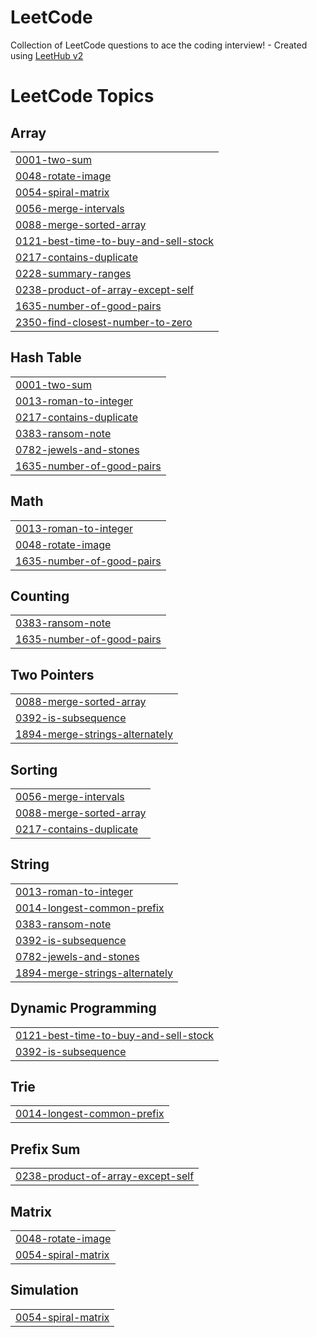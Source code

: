 # LeetCode
Collection of LeetCode questions to ace the coding interview! - Created using [LeetHub v2](https://github.com/arunbhardwaj/LeetHub-2.0)

<!---LeetCode Topics Start-->
# LeetCode Topics
## Array
|  |
| ------- |
| [0001-two-sum](https://github.com/bilawal21/LeetCode/tree/master/0001-two-sum) |
| [0048-rotate-image](https://github.com/bilawal21/LeetCode/tree/master/0048-rotate-image) |
| [0054-spiral-matrix](https://github.com/bilawal21/LeetCode/tree/master/0054-spiral-matrix) |
| [0056-merge-intervals](https://github.com/bilawal21/LeetCode/tree/master/0056-merge-intervals) |
| [0088-merge-sorted-array](https://github.com/bilawal21/LeetCode/tree/master/0088-merge-sorted-array) |
| [0121-best-time-to-buy-and-sell-stock](https://github.com/bilawal21/LeetCode/tree/master/0121-best-time-to-buy-and-sell-stock) |
| [0217-contains-duplicate](https://github.com/bilawal21/LeetCode/tree/master/0217-contains-duplicate) |
| [0228-summary-ranges](https://github.com/bilawal21/LeetCode/tree/master/0228-summary-ranges) |
| [0238-product-of-array-except-self](https://github.com/bilawal21/LeetCode/tree/master/0238-product-of-array-except-self) |
| [1635-number-of-good-pairs](https://github.com/bilawal21/LeetCode/tree/master/1635-number-of-good-pairs) |
| [2350-find-closest-number-to-zero](https://github.com/bilawal21/LeetCode/tree/master/2350-find-closest-number-to-zero) |
## Hash Table
|  |
| ------- |
| [0001-two-sum](https://github.com/bilawal21/LeetCode/tree/master/0001-two-sum) |
| [0013-roman-to-integer](https://github.com/bilawal21/LeetCode/tree/master/0013-roman-to-integer) |
| [0217-contains-duplicate](https://github.com/bilawal21/LeetCode/tree/master/0217-contains-duplicate) |
| [0383-ransom-note](https://github.com/bilawal21/LeetCode/tree/master/0383-ransom-note) |
| [0782-jewels-and-stones](https://github.com/bilawal21/LeetCode/tree/master/0782-jewels-and-stones) |
| [1635-number-of-good-pairs](https://github.com/bilawal21/LeetCode/tree/master/1635-number-of-good-pairs) |
## Math
|  |
| ------- |
| [0013-roman-to-integer](https://github.com/bilawal21/LeetCode/tree/master/0013-roman-to-integer) |
| [0048-rotate-image](https://github.com/bilawal21/LeetCode/tree/master/0048-rotate-image) |
| [1635-number-of-good-pairs](https://github.com/bilawal21/LeetCode/tree/master/1635-number-of-good-pairs) |
## Counting
|  |
| ------- |
| [0383-ransom-note](https://github.com/bilawal21/LeetCode/tree/master/0383-ransom-note) |
| [1635-number-of-good-pairs](https://github.com/bilawal21/LeetCode/tree/master/1635-number-of-good-pairs) |
## Two Pointers
|  |
| ------- |
| [0088-merge-sorted-array](https://github.com/bilawal21/LeetCode/tree/master/0088-merge-sorted-array) |
| [0392-is-subsequence](https://github.com/bilawal21/LeetCode/tree/master/0392-is-subsequence) |
| [1894-merge-strings-alternately](https://github.com/bilawal21/LeetCode/tree/master/1894-merge-strings-alternately) |
## Sorting
|  |
| ------- |
| [0056-merge-intervals](https://github.com/bilawal21/LeetCode/tree/master/0056-merge-intervals) |
| [0088-merge-sorted-array](https://github.com/bilawal21/LeetCode/tree/master/0088-merge-sorted-array) |
| [0217-contains-duplicate](https://github.com/bilawal21/LeetCode/tree/master/0217-contains-duplicate) |
## String
|  |
| ------- |
| [0013-roman-to-integer](https://github.com/bilawal21/LeetCode/tree/master/0013-roman-to-integer) |
| [0014-longest-common-prefix](https://github.com/bilawal21/LeetCode/tree/master/0014-longest-common-prefix) |
| [0383-ransom-note](https://github.com/bilawal21/LeetCode/tree/master/0383-ransom-note) |
| [0392-is-subsequence](https://github.com/bilawal21/LeetCode/tree/master/0392-is-subsequence) |
| [0782-jewels-and-stones](https://github.com/bilawal21/LeetCode/tree/master/0782-jewels-and-stones) |
| [1894-merge-strings-alternately](https://github.com/bilawal21/LeetCode/tree/master/1894-merge-strings-alternately) |
## Dynamic Programming
|  |
| ------- |
| [0121-best-time-to-buy-and-sell-stock](https://github.com/bilawal21/LeetCode/tree/master/0121-best-time-to-buy-and-sell-stock) |
| [0392-is-subsequence](https://github.com/bilawal21/LeetCode/tree/master/0392-is-subsequence) |
## Trie
|  |
| ------- |
| [0014-longest-common-prefix](https://github.com/bilawal21/LeetCode/tree/master/0014-longest-common-prefix) |
## Prefix Sum
|  |
| ------- |
| [0238-product-of-array-except-self](https://github.com/bilawal21/LeetCode/tree/master/0238-product-of-array-except-self) |
## Matrix
|  |
| ------- |
| [0048-rotate-image](https://github.com/bilawal21/LeetCode/tree/master/0048-rotate-image) |
| [0054-spiral-matrix](https://github.com/bilawal21/LeetCode/tree/master/0054-spiral-matrix) |
## Simulation
|  |
| ------- |
| [0054-spiral-matrix](https://github.com/bilawal21/LeetCode/tree/master/0054-spiral-matrix) |
<!---LeetCode Topics End-->